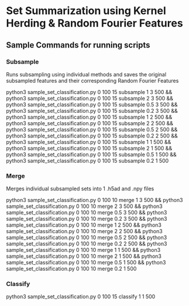 # Set Summarization using Kernel Herding & Random Fourier Features

## Sample Commands for running scripts

### Subsample
Runs subsampling using individual methods and saves the original subsampled features and their corresponding Random Fourier Features

python3 sample_set_classification.py 0 100 15 subsample 1 3 500 && python3 sample_set_classification.py 0 100 15 subsample 2 3 500 && python3 sample_set_classification.py 0 100 15 subsample 0.5 3 500 && python3 sample_set_classification.py 0 100 15 subsample 0.2 3 500 && python3 sample_set_classification.py 0 100 15 subsample 1 2 500 && python3 sample_set_classification.py 0 100 15 subsample 2 2 500 && python3 sample_set_classification.py 0 100 15 subsample 0.5 2 500 && python3 sample_set_classification.py 0 100 15 subsample 0.2 2 500 && python3 sample_set_classification.py 0 100 15 subsample 1 1 500 && python3 sample_set_classification.py 0 100 15 subsample 2 1 500 && python3 sample_set_classification.py 0 100 15 subsample 0.5 1 500 && python3 sample_set_classification.py 0 100 15 subsample 0.2 1 500

### Merge
Merges individual subsampled sets into 1 .h5ad and .npy files

python3 sample_set_classification.py 0 100 10 merge 1 3 500 && python3 sample_set_classification.py 0 100 10 merge 2 3 500 && python3 sample_set_classification.py 0 100 10 merge 0.5 3 500 && python3 sample_set_classification.py 0 100 10 merge 0.2 3 500 && python3 sample_set_classification.py 0 100 10 merge 1 2 500 && python3 sample_set_classification.py 0 100 10 merge 2 2 500 && python3 sample_set_classification.py 0 100 10 merge 0.5 2 500 && python3 sample_set_classification.py 0 100 10 merge 0.2 2 500 && python3 sample_set_classification.py 0 100 10 merge 1 1 500 && python3 sample_set_classification.py 0 100 10 merge 2 1 500 && python3 sample_set_classification.py 0 100 10 merge 0.5 1 500 && python3 sample_set_classification.py 0 100 10 merge 0.2 1 500

### Classify
python3 sample_set_classification.py 0 100 15 classify 1 1 500
